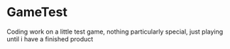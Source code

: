# GameTest
Coding work on a little test game, nothing particularly special, just playing until i have a finished product
